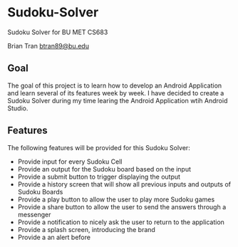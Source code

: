 # Sudoku-Solver
Sudoku Solver for BU MET CS683

Brian Tran
btran89@bu.edu

## Goal
The goal of this project is to learn how to develop an Android Application and learn several of its features week by week. I have decided to create a Sudoku Solver during my time learing the Android Application wtih Android Studio.

## Features
The following features will be provided for this Sudoku Solver:
- Provide input for every Sudoku Cell
- Provide an output for the Sudoku board based on the input
- Provide a submit button to trigger displaying the output
- Provide a history screen that will show all previous inputs and outputs of Sudoku Boards
- Provide a play button to allow the user to play more Sudoku games
- Provide a share button to allow the user to send the answers through a messenger
- Provide a notification to nicely ask the user to return to the application
- Provide a splash screen, introducing the brand
- Provide a an alert before 